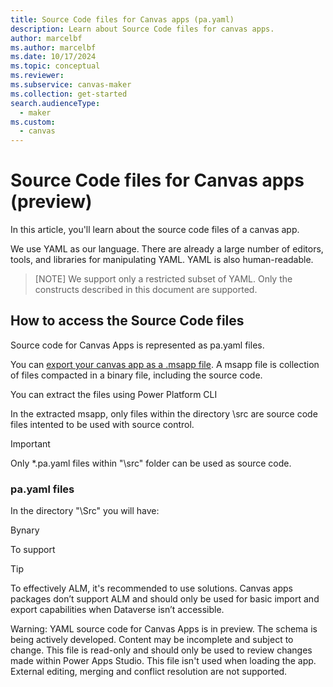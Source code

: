 ```yaml
---
title: Source Code files for Canvas apps (pa.yaml)
description: Learn about Source Code files for canvas apps.
author: marcelbf
ms.author: marcelbf
ms.date: 10/17/2024
ms.topic: conceptual
ms.reviewer: 
ms.subservice: canvas-maker
ms.collection: get-started
search.audienceType: 
  - maker  
ms.custom:
  - canvas  
---
```


# Source Code files for Canvas apps (preview)

In this article, you'll learn about the source code files of a canvas app.

We use YAML as our language. There are already a large number of editors, tools, and libraries for manipulating YAML. YAML is also human-readable. 

>[NOTE]
> We support only a restricted subset of YAML. Only the constructs described in this document are supported.

## How to access the Source Code files

Source code for Canvas Apps is represented as pa.yaml files.

You can [export your canvas app as a .msapp file](../canvas-apps/export-import-single-app.md#export-msapp-files-in-power-apps). A msapp file is collection of files compacted in a binary file, including the source code.

You can extract the files using Power Platform CLI 

In the extracted msapp, only files within the directory \src are source code files intented to be used with source control.

>[!IMPORTANT]
> Only *.pa.yaml files within "\src" folder can be used as source code.

### pa.yaml files



In the directory "\Src" you will have:



Bynary

To support


> [!TIP]
> To effectively ALM, it's recommended to use solutions. Canvas apps packages don’t support ALM and should only be used for basic import and export capabilities when Dataverse isn’t accessible.

Warning: YAML source code for Canvas Apps is in preview. The schema is being actively developed. Content may be incomplete and subject to change.
This file is read-only and should only be used to review changes made within Power Apps Studio. This file isn't used when loading the app. External editing, merging and conflict resolution are not supported.
